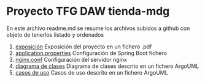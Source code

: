 # Proyecto TFG DAW tienda-mdg

En este archivo readme.md se resume los archivos subidos a github con objeto de tenerlos listado y ordenados

1. [exposición](tienda-mdg-exposicion-v20.pdf) Exposición del proyecto en un fichero .pdf 
3. [application.properties](aplication.properties.tienda-mdg.txt) Configuración de Spring Boot fichero 
4. [nginx.conf](nginx.conf.tienda-mdg.txt) Configuración del servidor nginx 
5. [diagrama de clases](tienda-mdg-diagrama-de-clase.zargo) Diagrama de clases descrito en un fichero ArgoUML 
7. [casos de uso](tienda-mdg-diagrama-casos-de-uso-v4.zargo) Casos de uso descrito en un fichero ArgoUML 



